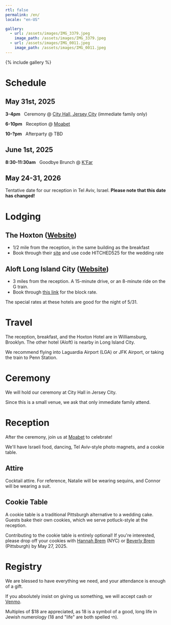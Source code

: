 ```yaml
---
rtl: false
permalink: /en/
locale: "en-US"

gallery:
  - url: /assets/images/IMG_3379.jpeg
    image_path: /assets/images/IMG_3379.jpeg
  - url: /assets/images/IMG_0011.jpeg
    image_path: /assets/images/IMG_0011.jpeg
---
```


{% include gallery %}

# Schedule

## May 31st, 2025

**3-4pm** &nbsp; Ceremony @ [City Hall, Jersey City](https://www.jerseycitynj.gov/cityhall) (immediate family only)

**6-10pm** &nbsp; Reception @ [Moabet](https://moabetbrooklyn.com/)

**10-?pm** &nbsp; Afterparty @ TBD

## June 1st, 2025
**8:30-11:30am** &nbsp; Goodbye Brunch @ [K'Far](https://www.kfarbrooklyn.com/)

## May 24-31, 2026

Tentative date for our reception in Tel Aviv, Israel. **Please note that this date has changed!**

# Lodging

## The Hoxton ([Website](https://thehoxton.com/williamsburg/))
* 1/2 mile from the reception, in the same building as the breakfast
* Book through their [site](https://thehoxton.com/williamsburg/) and use code HITCHED525 for the wedding rate

## Aloft Long Island City ([Website](https://aloftlongislandcitymanhattanview.com))
* 3 miles from the reception. A 15-minute drive, or an 8-minute ride on the G train.
* Book through [this link](https://www.marriott.com/event-reservations/reservation-link.mi?id=1741380771270&key=GRP&guestreslink2=true&app=resvlink) for the block rate.

The special rates at these hotels are good for the night of 5/31.

# Travel

The reception, breakfast, and the Hoxton Hotel are in Williamsburg, Brooklyn. The other hotel (Aloft) is nearby in Long Island City.

We recommend flying into Laguardia Airport (LGA) or JFK Airport, or taking the train to Penn Station.

# Ceremony

We will hold our ceremony at City Hall in Jersey City.

Since this is a small venue, we ask that only immediate family attend.

# Reception

After the ceremony, join us at [Moabet](https://moabetbrooklyn.com/) to celebrate!

We'll have Israeli food, dancing, Tel Aviv-style photo magnets, and a cookie table.

## Attire

Cocktail attire. For reference, Natalie will be wearing sequins, and Connor will be wearing a suit.

## Cookie Table

A cookie table is a traditional Pittsburgh alternative to a wedding cake. Guests bake their own cookies, which we serve potluck-style at the reception.

Contributing to the cookie table is entirely optional! If you're interested, please drop off your cookies with [Hannah Brem](mailto:hannahbrem@gmail.com) (NYC) or [Beverly Brem](mailto:beverlybrem@gmail.com) (Pittsburgh) by May 27, 2025.

# Registry

We are blessed to have everything we need, and your attendance is enough of a gift.

If you absolutely insist on giving us something, we will accept cash or [Venmo](https://venmo.com/u/Connor-Brem).

Multiples of $18 are appreciated, as 18 is a symbol of a good, long life in Jewish numerology (18 and "life" are both spelled חי).
